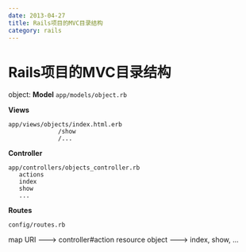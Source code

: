 ```yaml
---
date: 2013-04-27
title: Rails项目的MVC目录结构
category: rails
---
```

# Rails项目的MVC目录结构

object:
**Model**
`app/models/object.rb`

**Views**

```
app/views/objects/index.html.erb
              /show
              /...
```
**Controller**

```
app/controllers/objects_controller.rb
   actions
   index
   show
   ...
```
**Routes**

`config/routes.rb`

map URI ---> controller#action
resource object ---> index, show, ...
